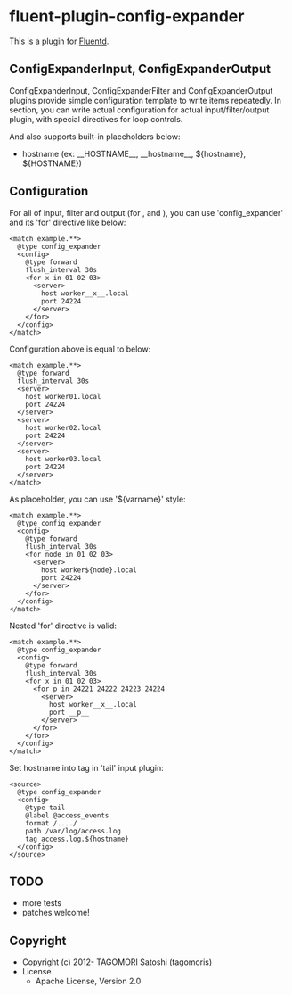 # fluent-plugin-config-expander

This is a plugin for [Fluentd](http://fluentd.org).

## ConfigExpanderInput, ConfigExpanderOutput

ConfigExpanderInput, ConfigExpanderFilter and ConfigExpanderOutput plugins provide simple configuration template to write items repeatedly.
In <config> section, you can write actual configuration for actual input/filter/output plugin, with special directives for loop controls.

And also supports built-in placeholders below:
 * hostname (ex: \_\_HOSTNAME\_\_, \_\_hostname\_\_, ${hostname}, ${HOSTNAME})

## Configuration

For all of input, filter and output (for <source>, <filter> and <match>), you can use 'config_expander' and its 'for' directive like below:

    <match example.**>
      @type config_expander
      <config>
        @type forward
        flush_interval 30s
        <for x in 01 02 03>
          <server>
            host worker__x__.local
            port 24224
          </server>
        </for>
      </config>
    </match>

Configuration above is equal to below:

    <match example.**>
      @type forward
      flush_interval 30s
      <server>
        host worker01.local
        port 24224
      </server>
      <server>
        host worker02.local
        port 24224
      </server>
      <server>
        host worker03.local
        port 24224
      </server>
    </match>

As placeholder, you can use '${varname}' style:

    <match example.**>
      @type config_expander
      <config>
        @type forward
        flush_interval 30s
        <for node in 01 02 03>
          <server>
            host worker${node}.local
            port 24224
          </server>
        </for>
      </config>
    </match>

Nested 'for' directive is valid:

    <match example.**>
      @type config_expander
      <config>
        @type forward
        flush_interval 30s
        <for x in 01 02 03>
          <for p in 24221 24222 24223 24224
            <server>
              host worker__x__.local
              port __p__
            </server>
          </for>
        </for>
      </config>
    </match>

Set hostname into tag in 'tail' input plugin:

    <source>
      @type config_expander
      <config>
        @type tail
        @label @access_events
        format /..../
        path /var/log/access.log
        tag access.log.${hostname}
      </config>
    </source>

## TODO

* more tests
* patches welcome!

## Copyright

* Copyright (c) 2012- TAGOMORI Satoshi (tagomoris)
* License
  * Apache License, Version 2.0

